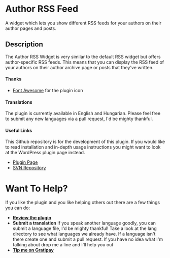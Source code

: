 # Author RSS Feed

A widget which lets you show different RSS feeds for your authors on their author pages and posts.

## Description

The Author RSS Widget is very similar to the default RSS widget but offers author-specific RSS feeds. This means that you can display the RSS feed of your authors on their author archive page or posts that they've written.

#### Thanks

- [Font Awesome](http://fortawesome.github.io/Font-Awesome/) for the plugin icon

#### Translations

The plugin is currently available in English and Hungarian. Please feel free to submit any new languages via a pull request, I'd be mighty thankful.

#### Useful Links

This Github repository is for the development of this plugin. If you would like to read installation and in-depth usage instructions you might want to look at the WordPress plugin page instead.

* [Plugin Page](https://wordpress.org/plugins/author-rss-feed/)
* [SVN Repository](http://plugins.svn.wordpress.org/author-rss-feed/)

# Want To Help?

If you like the plugin and you like helping others out there are a few things you can do:

* **[Review the plugin](https://wordpress.org/support/view/plugin-reviews/author-rss-feed)**
* **Submit a translation** If you speak another language goodly, you can submit a language file, I'd be mighty thankful! Take a look at the lang directory to see what languages we already have. If a language isn't there create one and submit a pull request. If you have no idea what I'm talking about drop me a line and I'll help you out
* **[Tip me on Gratipay](https://gratipay.com/danielpataki/)**
